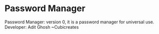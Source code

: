 # Password Manager
 Password Manager: version 0, it is a password manager for universal use. 
 Developer: Adit Ghosh
 ~Cubicreates